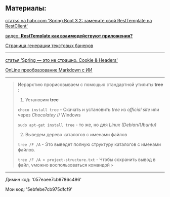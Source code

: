 
## Материалы:

[статья на habr.com 'Spring Boot 3.2: замените свой RestTemplate на RestClient'](https://habr.com/ru/companies/spring_aio/articles/822529/)

[видео: **RestTemplate как взаимодействуют приложения?**](https://youtu.be/OGoRpyEgFlk?si=dN-HARfNL2-6Fmsy)

[Страница генерации текстовых банеров](https://devops.datenkollektiv.de/banner.txt/index.html)

---

[статья 'Spring — это не страшно. Cookie & Headers'](https://javarush.com/groups/posts/3195-spring---ehto-ne-strashno-cookie--headers)

[OnLine преобразование Markdown с ИИ](https://www.yeschat.ai/ru/gpts-ZxWzh8UP-Markdown-Formatter)


---


> Иерархтию прорисовываем с помощью стандартной утилиты **tree** :
>
> 1. Установим **tree**
>
> `choco install tree` - Скачать и установить _tree_ из _official site_ или через _Chocolatey_ // Windows
>
> `sudo apt-get install tree` - то же, но для _Linux (Debian/Ubuntu)_
>
> 2. Выведем дерево каталогов с именами файлов
>
> `tree /F /A` - Это выведет полную структуру каталогов с именами файлов.
>
> `tree /F /A > project-structure.txt` - Чтобы сохранить вывод в файл, vможно воспользоваться командой `>`

---

Димин код: '057eaee7cb9786c496'

Мои код: '5ebfebe7cb975dfcf9'
